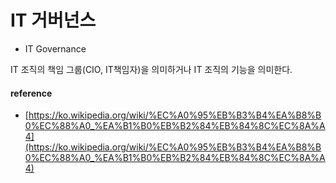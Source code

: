 # IT 거버넌스

- IT Governance

IT 조직의 책임 그룹(CIO, IT책임자)을 의미하거나 IT 조직의 기능을 의미한다.

#### reference
- [https://ko.wikipedia.org/wiki/%EC%A0%95%EB%B3%B4%EA%B8%B0%EC%88%A0_%EA%B1%B0%EB%B2%84%EB%84%8C%EC%8A%A4](https://ko.wikipedia.org/wiki/%EC%A0%95%EB%B3%B4%EA%B8%B0%EC%88%A0_%EA%B1%B0%EB%B2%84%EB%84%8C%EC%8A%A4)